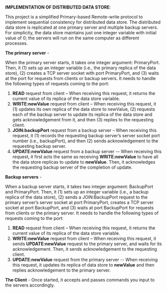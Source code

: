 **IMPLEMENTATION OF DISTRIBUTED DATA STORE**:

This project is a simplified Primary-based Remote-write protocol to implement sequential consistency for distributed data store. The distributed data store is replicated at one primary server and multiple
backup servers. For simplicity, the data store maintains just one integer variable with initial value of 0;
the servers will run on the same computer as different processes.

**The primary server** -

When the primary server starts, it takes one integer argument: PrimaryPort. Then, it (1) sets up an
integer variable (i.e., the primary replica of the data store), (2) creates a TCP server socket with port
PrimaryPort, and (3) waits at the port for requests from clients or backup servers. It needs to handle the
following types of requests coming to the port:

1. **READ** request from client – When receiving this request, it returns the current value of its
   replica of the data store variable.
2. **WRITE:newValue** request from client – When receiving this request, it (1) updates its own
   replica of the data store to newValue, (2) requests each of the backup server to update its replica
   of the data store and gets acknowledgement from it, and then (3) replies to the requesting client.
3. **JOIN:backupPort** request from a backup server – When receiving this request, it (1)
   records the requesting backup server’s server socket port number (i.e., backupPort), and then (2)
   sends acknowledgement to the requesting backup server.
4. **UPDATE:newValue** request from a backup server -- When receiving this request, it first
   acts the same as receiving **WRITE:newValue** to have all the data store replicas to update to **newValue**. Then, it acknowledges the requesting backup server of the completion of update.

**Backup servers** - 

When a backup server starts, it takes two integer argument: BackupPort and PrimaryPort. Then, it (1)
sets up an integer variable (i.e., a backup replica of the data store), (2) sends a JOIN:BackupPort request
to the primary server’s server socket at port PrimaryPort, creates a TCP server socket at port
BackupPort, and (3) waits at port BackupPort for requests from clients or the primary server. It needs
to handle the following types of requests coming to the port:

1. **READ** request from client – When receiving this request, it returns the current value of its
   replica of the data store variable.
2. **WRITE:newValue** request from client – When receiving this request, it sends
   **UPDATE:newValue** request to the primary server, and waits for its acknowledgement. Then, it
   sends acknowledgement to the requesting client.
3. **UPDATE:newValue** request from the primary server -- When receiving this request, it
   updates its replica of data store to **newValue** and then replies acknowledgement to the primary
   server.

**The Client** -
Once started, it accepts and passes commands you input to
the servers accordingly.
